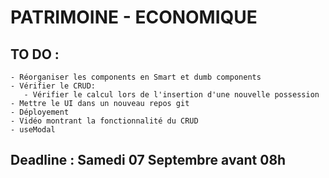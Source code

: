 # PATRIMOINE - ECONOMIQUE

## TO DO :

    - Réorganiser les components en Smart et dumb components
    - Vérifier le CRUD:
       - Vérifier le calcul lors de l'insertion d'une nouvelle possession
    - Mettre le UI dans un nouveau repos git
    - Déployement
    - Vidéo montrant la fonctionnalité du CRUD
    - useModal

## Deadline : Samedi 07 Septembre avant 08h
